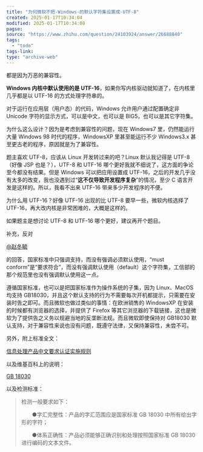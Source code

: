 ```yaml
---
title: "为何微软不把-Windows-的默认字符集设置成-UTF-8"
created: 2025-01-17T10:34:04
modified: 2025-01-17T10:34:08
pagse:
source: "https://www.zhihu.com/question/24103924/answer/26688840"
tags:
  - "todo"
tags-link:
type: "archive-web"
---
```


都是因为万恶的兼容性。

**Windows 内核中默认使用的是 UTF-16**，如果你写内核驱动就知道了，在内核里几乎都是以 UTF-16 的方式处理字符串的。

对于运行在应用层（用户态）的代码，Windows 允许用户通过配置确定非 Unicode 字符的显示方式，可以是中文，也可以是 BIG5，也可以是其它字符集。

为什么这么设计？因为是考虑到兼容性的问题，现在 Windows7 里，仍然能运行大量 Windows 98 时代的程序，WindowsXP 里甚至能运行不少 Windows3.x 甚至更古老的程序，原因就是为了兼容性。

题主喜欢 UTF-8，应该从 Linux 开发转过来的吧？Linux 默认我记得是 UTF-8（好像 JSP 也是？），UTF-8 和 UTF-16 哪个更好我就不细说了，这方面的争论至今都没有结果。但是 Windows 可以把应用设置成 UTF-16，之后的开发几乎没有太多的改变，我也没遇到过“**这不仅导致开发程序复杂**”的情况，至少 C 语言开发是这样的。所以，我看不出来 UTF-16 带来多少开发程序的不便。

为什么用 UTF-16？好像 UTF-16 出现的比 UTF-8 要早一些，微软内核选择了 UTF-16，再大改内核是非常困难的，大概是这样的。

如果题主是想讨论 UTF-8 和 UTF-16 哪个更好，建议再开个题目。

补充，反对

[@赵冬毓](https://www.zhihu.com/people/a38ac6b1ee685ea2d586c355e0e11902)

的回答，国家标准中只强调支持，而没有强调必须默认使用，“must conform”是“要求符合”，而没有强调默认使用（default）这个字符集，工信部的那个规范里也没有强调默认使用这一点。

遵循国家标准，也可以是把国家标准作为操作系统的子集，因为 Linux、MacOS 均支持 GB18030，并且这个默认支持的行为不需要每次开机都提示，只需要在安装时告之即可。而且微软也做过类似的事情：在欧洲销售的 WindowsXP 在安装的时候都有浏览器的选择，并提供了 Firefox 等其它浏览器的下载链接，这也是微软为了提供告之义务以规避当地的反垄断法规。而且微软即使保持对 GB18030 默认支持，对于兼容性来说也没有问题，既遵守法律，又保持兼容性，未尝不可。

另外，附上标准全文：

[信息处理产品中文要求认证实施规则](http://www.doc88.com/p-29324427457.html)

以及维基百科上的说明：

[GB 18030](http://zh.wikipedia.org/wiki/GB18030)

以及检测标准：

> 检测一般要求如下：
>
> 　　●字汇完整性：产品的字汇范围应是国家标准 GB 18030 中所有给出字形的字符；
>
> 　　●体系正确性：产品必须能够正确识别和处理按照国家标准 GB 18030 进行编码的文本文件。

